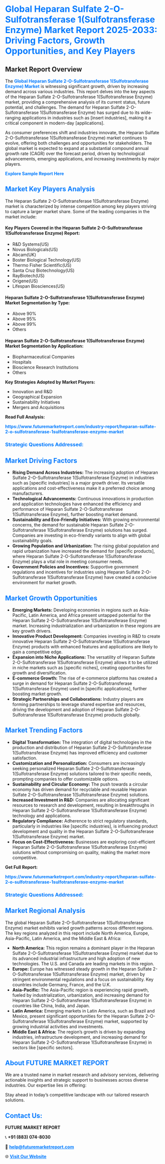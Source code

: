 <h1 style="color: #007BFF;">Global Heparan Sulfate 2-O-Sulfotransferase 1(Sulfotransferase Enzyme) Market Report 2025-2033: Driving Factors, Growth Opportunities, and Key Players</h1>

<section id="overview">
<h2>Market Report Overview</h2>
<p>The <a href="https://www.futuremarketreport.com/industry-report/heparan-sulfate-2-o-sulfotransferase-1sulfotransferase-enzyme-market" style="color: #007BFF; text-decoration: none;"><strong>Global Heparan Sulfate 2-O-Sulfotransferase 1(Sulfotransferase Enzyme) Market</strong></a> is witnessing significant growth, driven by increasing demand across various industries. This report delves into the key aspects of the Heparan Sulfate 2-O-Sulfotransferase 1(Sulfotransferase Enzyme) market, providing a comprehensive analysis of its current status, future potential, and challenges. The demand for Heparan Sulfate 2-O-Sulfotransferase 1(Sulfotransferase Enzyme) has surged due to its wide-ranging applications in industries such as [insert industries], making it a critical component in modern-day [applications].</p>
<p>As consumer preferences shift and industries innovate, the Heparan Sulfate 2-O-Sulfotransferase 1(Sulfotransferase Enzyme) market continues to evolve, offering both challenges and opportunities for stakeholders. The global market is expected to expand at a substantial compound annual growth rate (CAGR) over the forecast period, driven by technological advancements, emerging applications, and increasing investments by major players.</p>
</section>

<section id="overview">
<p><a href="https://www.futuremarketreport.com/request-sample/reportId=104419" style="color: #007BFF; text-decoration: none;"><strong>Explore Sample Report Here</strong></a></p>
</section>

<section id="key-players">
<h2 style="color: #007BFF;">Market Key Players Analysis</h2>
<p>The Heparan Sulfate 2-O-Sulfotransferase 1(Sulfotransferase Enzyme) market is characterized by intense competition among key players striving to capture a larger market share. Some of the leading companies in the market include:</p>
<h4>Key Players Covered in the Heparan Sulfate 2-O-Sulfotransferase 1(Sulfotransferase Enzyme) Report:</h4>
<ul><li>R&amp;D Systems(US)</li><li>Novus Biologicals(US)</li><li>Abcam(UK)</li><li>Boster Biological Technology(US)</li><li>Thermo Fisher Scientific(US)</li><li>Santa Cruz Biotechnology(US)</li><li>RayBiotech(US)</li><li>Origene(US)</li><li>Lifespan Biosciences(US)</li></ul>
<h4>Heparan Sulfate 2-O-Sulfotransferase 1(Sulfotransferase Enzyme) Market Segmentation by Type:</h4>
<ul><li>Above 90%</li><li>Above 95%</li><li>Above 99%</li><li>Others</li></ul>

<h4>Heparan Sulfate 2-O-Sulfotransferase 1(Sulfotransferase Enzyme) Market Segmentation by Application:</h4>
<ul><li>Biopharmaceutical Companies</li><li>Hospitals</li><li>Bioscience Research Institutions</li><li>Others</li></ul>
<p><strong>Key Strategies Adopted by Market Players:</strong></p>
<ul>
<li>Innovation and R&D</li>
<li>Geographical Expansion</li>
<li>Sustainability Initiatives</li>
<li>Mergers and Acquisitions</li>
</ul>
</section>

<section>
<p><strong>Read Full Analysis: </strong></p><a href="https://www.futuremarketreport.com/industry-report/heparan-sulfate-2-o-sulfotransferase-1sulfotransferase-enzyme-market" style="color: #007BFF; text-decoration: none;"><strong>https://www.futuremarketreport.com/industry-report/heparan-sulfate-2-o-sulfotransferase-1sulfotransferase-enzyme-market</strong></a>
<h3 style="color: #007BFF;">Strategic Questions Addressed:</h3>
</section>

<section id="driving-factors">
<h2 style="color: #007BFF;">Market Driving Factors</h2>
<ul>
<li><strong>Rising Demand Across Industries:</strong> The increasing adoption of Heparan Sulfate 2-O-Sulfotransferase 1(Sulfotransferase Enzyme) in industries such as [specific industries] is a major growth driver. Its versatile applications and cost-effectiveness make it a preferred choice among manufacturers.</li>
<li><strong>Technological Advancements:</strong> Continuous innovations in production and application technologies have enhanced the efficiency and performance of Heparan Sulfate 2-O-Sulfotransferase 1(Sulfotransferase Enzyme), further boosting market demand.</li>
<li><strong>Sustainability and Eco-Friendly Initiatives:</strong> With growing environmental concerns, the demand for sustainable Heparan Sulfate 2-O-Sulfotransferase 1(Sulfotransferase Enzyme) solutions has surged. Companies are investing in eco-friendly variants to align with global sustainability goals.</li>
<li><strong>Growing Population and Urbanization:</strong> The rising global population and rapid urbanization have increased the demand for [specific products], where Heparan Sulfate 2-O-Sulfotransferase 1(Sulfotransferase Enzyme) plays a vital role in meeting consumer needs.</li>
<li><strong>Government Policies and Incentives:</strong> Supportive government regulations and incentives for industries using Heparan Sulfate 2-O-Sulfotransferase 1(Sulfotransferase Enzyme) have created a conducive environment for market growth.</li>
</ul>
</section>

<section id="growth-opportunities">
<h2 style="color: #007BFF;">Market Growth Opportunities</h2>
<ul>
<li><strong>Emerging Markets:</strong> Developing economies in regions such as Asia-Pacific, Latin America, and Africa present untapped potential for the Heparan Sulfate 2-O-Sulfotransferase 1(Sulfotransferase Enzyme) market. Increasing industrialization and urbanization in these regions are key growth drivers.</li>
<li><strong>Innovative Product Development:</strong> Companies investing in R&D to create innovative Heparan Sulfate 2-O-Sulfotransferase 1(Sulfotransferase Enzyme) products with enhanced features and applications are likely to gain a competitive edge.</li>
<li><strong>Expansion into Niche Applications:</strong> The versatility of Heparan Sulfate 2-O-Sulfotransferase 1(Sulfotransferase Enzyme) allows it to be utilized in niche markets such as [specific niches], creating opportunities for growth and diversification.</li>
<li><strong>E-commerce Growth:</strong> The rise of e-commerce platforms has created a surge in demand for Heparan Sulfate 2-O-Sulfotransferase 1(Sulfotransferase Enzyme) used in [specific applications], further boosting market growth.</li>
<li><strong>Strategic Partnerships and Collaborations:</strong> Industry players are forming partnerships to leverage shared expertise and resources, driving the development and adoption of Heparan Sulfate 2-O-Sulfotransferase 1(Sulfotransferase Enzyme) products globally.</li>
</ul>
</section>

<section id="trending-factors">
<h2 style="color: #007BFF;">Market Trending Factors</h2>
<ul>
<li><strong>Digital Transformation:</strong> The integration of digital technologies in the production and distribution of Heparan Sulfate 2-O-Sulfotransferase 1(Sulfotransferase Enzyme) has improved efficiency and customer satisfaction.</li>
<li><strong>Customization and Personalization:</strong> Consumers are increasingly seeking personalized Heparan Sulfate 2-O-Sulfotransferase 1(Sulfotransferase Enzyme) solutions tailored to their specific needs, prompting companies to offer customizable options.</li>
<li><strong>Sustainability and Circular Economy:</strong> The push towards a circular economy has driven demand for recyclable and reusable Heparan Sulfate 2-O-Sulfotransferase 1(Sulfotransferase Enzyme) solutions.</li>
<li><strong>Increased Investment in R&D:</strong> Companies are allocating significant resources to research and development, resulting in breakthroughs in Heparan Sulfate 2-O-Sulfotransferase 1(Sulfotransferase Enzyme) technology and applications.</li>
<li><strong>Regulatory Compliance:</strong> Adherence to strict regulatory standards, particularly in industries like [specific industries], is influencing product development and quality in the Heparan Sulfate 2-O-Sulfotransferase 1(Sulfotransferase Enzyme) market.</li>
<li><strong>Focus on Cost-Effectiveness:</strong> Businesses are exploring cost-efficient Heparan Sulfate 2-O-Sulfotransferase 1(Sulfotransferase Enzyme) solutions without compromising on quality, making the market more competitive.</li>
</ul>
</section>

<section>
<p><strong>Get Full Report: </strong></p><a href="https://www.futuremarketreport.com/industry-report/heparan-sulfate-2-o-sulfotransferase-1sulfotransferase-enzyme-market" style="color: #007BFF; text-decoration: none;"><strong>https://www.futuremarketreport.com/industry-report/heparan-sulfate-2-o-sulfotransferase-1sulfotransferase-enzyme-market</strong></a>
<h3 style="color: #007BFF;">Strategic Questions Addressed:</h3>
</section>


<section id="regional-analysis">
<h2 style="color: #007BFF;">Market Regional Analysis</h2>
<p>The global Heparan Sulfate 2-O-Sulfotransferase 1(Sulfotransferase Enzyme) market exhibits varied growth patterns across different regions. The key regions analyzed in this report include North America, Europe, Asia-Pacific, Latin America, and the Middle East & Africa:</p>
<ul>
<li><strong>North America:</strong> This region remains a dominant player in the Heparan Sulfate 2-O-Sulfotransferase 1(Sulfotransferase Enzyme) market due to its advanced industrial infrastructure and high adoption of new technologies. The U.S. and Canada are leading markets in this region.</li>
<li><strong>Europe:</strong> Europe has witnessed steady growth in the Heparan Sulfate 2-O-Sulfotransferase 1(Sulfotransferase Enzyme) market, driven by stringent environmental regulations and a focus on sustainability. Key countries include Germany, France, and the U.K.</li>
<li><strong>Asia-Pacific:</strong> The Asia-Pacific region is experiencing rapid growth, fueled by industrialization, urbanization, and increasing demand for Heparan Sulfate 2-O-Sulfotransferase 1(Sulfotransferase Enzyme) in countries like China, India, and Japan.</li>
<li><strong>Latin America:</strong> Emerging markets in Latin America, such as Brazil and Mexico, present significant opportunities for the Heparan Sulfate 2-O-Sulfotransferase 1(Sulfotransferase Enzyme) market, supported by growing industrial activities and investments.</li>
<li><strong>Middle East & Africa:</strong> The region’s growth is driven by expanding industries, infrastructure development, and increasing demand for Heparan Sulfate 2-O-Sulfotransferase 1(Sulfotransferase Enzyme) in sectors like [specific sectors].</li>
</ul>
</section>

<footer>
<h2 style="color: #007BFF;">About FUTURE MARKET REPORT</h2>
<p>We are a trusted name in market research and advisory services, delivering actionable insights and strategic support to businesses across diverse industries. Our expertise lies in offering:</p>

<p>Stay ahead in today’s competitive landscape with our tailored research solutions.</p>

<h2 style="color: #007BFF;">Contact Us:</h2>
<p><strong>FUTURE MARKET REPORT</strong></p>
<p>📞 <strong>+91 (883) 074-8030</strong></p>
<p>📧 <strong><a href="mailto:help@futuremarketreport.com" style="color: #007BFF;">help@futuremarketreport.com</a></strong></p>
<p>🌐 <strong><a href="https://www.futuremarketreport.com/" style="color: #007BFF;">Visit Our Website</a></strong></p>
</footer>
